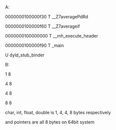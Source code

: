A:

0000000100000f30 T __Z7averagePdRd

0000000100000f60 T __Z7averageif

0000000100000000 T __mh_execute_header

0000000100000f90 T _main

U dyld_stub_binder



B:

1 8

4 8

4 8

8 8

char, int, float, double is 1, 4, 4, 8 bytes respectively

and pointers are all 8 bytes on 64bit system
